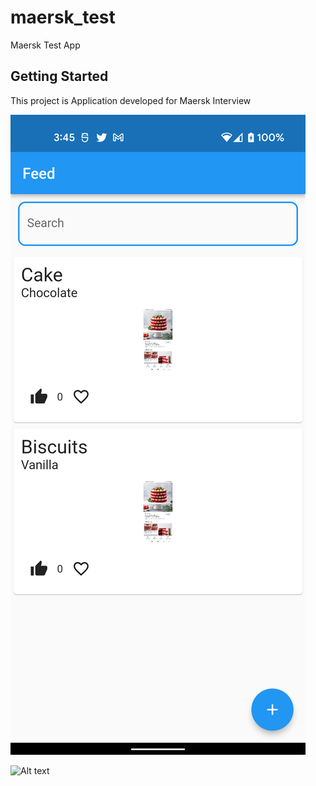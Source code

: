 # maersk_test

Maersk Test App

## Getting Started

This project is Application developed for Maersk Interview


![Alt text](/screenshots/flutter_01.png?raw=true "Feed Screen")

![Alt text](/screenshots/flutter_02.ppg?raw=true "New Feed Screen")